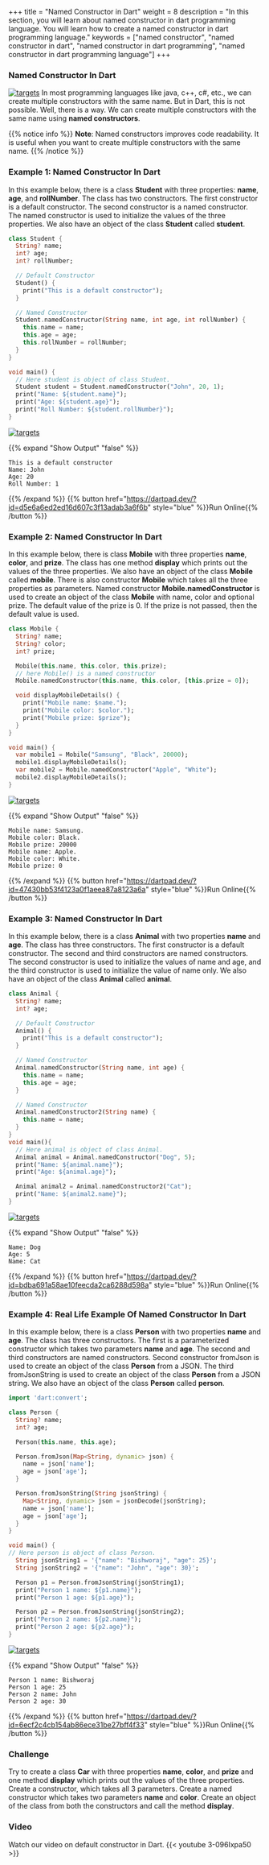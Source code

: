 +++
title = "Named Constructor in Dart"
weight = 8
description = "In this section, you will learn about named constructor in dart programming language. You will learn how to create a named constructor in dart programming language."
keywords = ["named constructor", "named constructor in dart", "named constructor in dart programming", "named constructor in dart programming language"]
+++
### Named Constructor In Dart
[![targets](/images/pieces/note-banner.png)](https://pieces.app/?utm_source=dart-tutorial&utm_medium=banner&utm_campaign=dart-tutorial-website&utm_content=note)
In most programming languages like java, c++, c#, etc., we can create multiple constructors with the same name. But in Dart, this is not possible. Well, there is a way. We can create multiple constructors with the same name using **named constructors**.

{{% notice info %}}
**Note**: Named constructors improves code readability. It is useful when you want to create multiple constructors with the same name.
{{% /notice %}}


### Example 1: Named Constructor In Dart
In this example below, there is a class **Student** with three properties: **name**, **age**, and **rollNumber**. The class has two constructors. The first constructor is a default constructor. The second constructor is a named constructor. The named constructor is used to initialize the values of the three properties. We also have an object of the class **Student** called **student**.

```dart
class Student {
  String? name;
  int? age;
  int? rollNumber;

  // Default Constructor
  Student() {
    print("This is a default constructor");
  }

  // Named Constructor
  Student.namedConstructor(String name, int age, int rollNumber) {
    this.name = name;
    this.age = age;
    this.rollNumber = rollNumber;
  }
}

void main() {
  // Here student is object of class Student.
  Student student = Student.namedConstructor("John", 20, 1);
  print("Name: ${student.name}");
  print("Age: ${student.age}");
  print("Roll Number: ${student.rollNumber}");
}
```
[![targets](/images/pieces/save-this-snippet-button.svg)](https://snippets.pieces.cloud/?p=f9544bb84b)

{{% expand "Show Output" "false" %}}
````plaintext
This is a default constructor
Name: John
Age: 20
Roll Number: 1
````
{{% /expand %}}
{{% button href="https://dartpad.dev/?id=d5e6a6ed2ed16d607c3f13adab3a6f6b" style="blue" %}}Run Online{{% /button %}}

### Example 2: Named Constructor In Dart
In this example below, there is class **Mobile** with three properties **name**, **color**, and **prize**. The class has one method **display** which prints out the values of the three properties. We also have an object of the class **Mobile** called **mobile**. There is also constructor **Mobile** which takes all the three properties as parameters. Named constructor **Mobile.namedConstructor** is used to create an object of the class **Mobile** with name, color and optional prize. The default value of the prize is 0. If the prize is not passed, then the default value is used.
  
```dart
class Mobile {
  String? name;
  String? color;
  int? prize;

  Mobile(this.name, this.color, this.prize);
  // here Mobile() is a named constructor
  Mobile.namedConstructor(this.name, this.color, [this.prize = 0]);

  void displayMobileDetails() {
    print("Mobile name: $name.");
    print("Mobile color: $color.");
    print("Mobile prize: $prize");
  }
}

void main() {
  var mobile1 = Mobile("Samsung", "Black", 20000);
  mobile1.displayMobileDetails();
  var mobile2 = Mobile.namedConstructor("Apple", "White");
  mobile2.displayMobileDetails();
}
```
[![targets](/images/pieces/save-this-snippet-button.svg)](https://snippets.pieces.cloud/?p=359a4d82c2)

{{% expand "Show Output" "false" %}}
````plaintext
Mobile name: Samsung.
Mobile color: Black.
Mobile prize: 20000
Mobile name: Apple.
Mobile color: White.
Mobile prize: 0
````
{{% /expand %}}
{{% button href="https://dartpad.dev/?id=47430bb53f4123a0f1aeea87a8123a6a" style="blue" %}}Run Online{{% /button %}}
### Example 3: Named Constructor In Dart
In this example below, there is a class **Animal** with two properties **name** and **age**. The class has three constructors. The first constructor is a default constructor. The second and third constructors are named constructors. The second constructor is used to initialize the values of name and age, and the third constructor is used to initialize the value of name only. We also have an object of the class **Animal** called **animal**.

```dart
class Animal {
  String? name;
  int? age;

  // Default Constructor
  Animal() {
    print("This is a default constructor");
  }

  // Named Constructor
  Animal.namedConstructor(String name, int age) {
    this.name = name;
    this.age = age;
  }

  // Named Constructor
  Animal.namedConstructor2(String name) {
    this.name = name;
  }
}
void main(){
  // Here animal is object of class Animal.
  Animal animal = Animal.namedConstructor("Dog", 5);
  print("Name: ${animal.name}");
  print("Age: ${animal.age}");

  Animal animal2 = Animal.namedConstructor2("Cat");
  print("Name: ${animal2.name}");
}
```
[![targets](/images/pieces/save-this-snippet-button.svg)](https://snippets.pieces.cloud/?p=1b6f459385)

{{% expand "Show Output" "false" %}}
````plaintext
Name: Dog
Age: 5
Name: Cat
````
{{% /expand %}}
{{% button href="https://dartpad.dev/?id=bdba691a58ae10feecda2ca6288d598a" style="blue" %}}Run Online{{% /button %}}

### Example 4: Real Life Example Of Named Constructor In Dart
In this example below, there is a class **Person** with two properties **name** and **age**. The class has three constructors. The first is a parameterized constructor which takes two parameters **name** and **age**. The second and third constructors are named constructors. Second constructor fromJson is used to create an object of the class **Person** from a JSON. The third fromJsonString is used to create an object of the class **Person** from a JSON string. We also have an object of the class **Person** called **person**.

```dart
import 'dart:convert';

class Person {
  String? name;
  int? age;

  Person(this.name, this.age);

  Person.fromJson(Map<String, dynamic> json) {
    name = json['name'];
    age = json['age'];
  }

  Person.fromJsonString(String jsonString) {
    Map<String, dynamic> json = jsonDecode(jsonString);
    name = json['name'];
    age = json['age'];
  }
}

void main() {
// Here person is object of class Person.
  String jsonString1 = '{"name": "Bishworaj", "age": 25}';
  String jsonString2 = '{"name": "John", "age": 30}';

  Person p1 = Person.fromJsonString(jsonString1);
  print("Person 1 name: ${p1.name}");
  print("Person 1 age: ${p1.age}");

  Person p2 = Person.fromJsonString(jsonString2);
  print("Person 2 name: ${p2.name}");
  print("Person 2 age: ${p2.age}");
}

```
[![targets](/images/pieces/save-this-snippet-button.svg)](https://snippets.pieces.cloud/?p=115948a934)

{{% expand "Show Output" "false" %}}
````plaintext
Person 1 name: Bishworaj
Person 1 age: 25
Person 2 name: John
Person 2 age: 30
````
{{% /expand %}}
{{% button href="https://dartpad.dev/?id=6ecf2c4cb154ab86ece31be27bff4f33" style="blue" %}}Run Online{{% /button %}}

### Challenge
Try to create a class **Car** with three properties **name**, **color**, and **prize** and one method **display** which prints out the values of the three properties. Create a constructor, which takes all 3 parameters.  Create a named constructor which takes two parameters **name** and **color**. Create an object of the class from both the constructors and call the method **display**.

### Video
Watch our video on default constructor in Dart.
{{< youtube 3-096Ixpa50 >}}